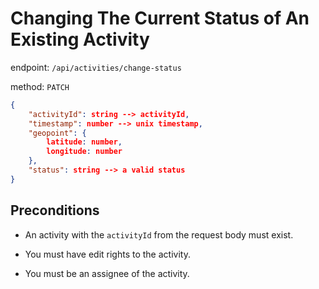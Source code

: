 # Changing The Current Status of An Existing Activity

endpoint: `/api/activities/change-status`

method: `PATCH`

```json
{
    "activityId": string --> activityId,
    "timestamp": number --> unix timestamp,
    "geopoint": {
        latitude: number,
        longitude: number
    },
    "status": string --> a valid status
}
```

## Preconditions

* An activity with the `activityId` from the request body must exist.

* You must have edit rights to the activity.

* You must be an assignee of the activity.
